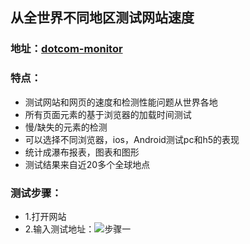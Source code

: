 ## 从全世界不同地区测试网站速度
### 地址：[dotcom-monitor](https://www.dotcom-tools.com/website-speed-test.aspx)
### 特点：
* 测试网站和网页的速度和检测性能问题从世界各地
* 所有页面元素的基于浏览器的加载时间测试
* 慢/缺失的元素的检测
* 可以选择不同浏览器，ios，Android测试pc和h5的表现
* 统计成瀑布报表，图表和图形
* 测试结果来自近20多个全球地点

### 测试步骤：
* 1.打开网站
* 2.输入测试地址：![步骤一](https://s3-us-west-1.amazonaws.com/img.firmoo.com/images/users/2020/0227/1167650442.png)

